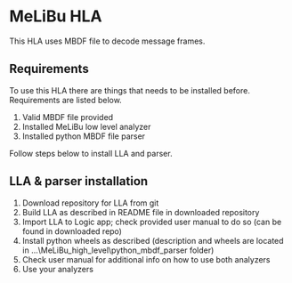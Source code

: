 # MeLiBu HLA
  
This HLA uses MBDF file to decode message frames.
  
## Requirements 

To use this HLA there are things that needs to be installed before. Requirements are listed below.

1. Valid MBDF file provided
2. Installed MeLiBu low level analyzer
3. Installed python MBDF file parser

Follow steps below to install LLA and parser.

## LLA & parser installation

1. Download repository for LLA from git
2. Build LLA as described in README file in downloaded repository 
3. Import LLA to Logic app; check provided user manual to do so (can be found in downloaded repo)
4. Install python wheels as described (description and wheels are located in ...\MeLiBu_high_level\python_mbdf_parser folder)
5. Check user manual for additional info on how to use both analyzers
6. Use your analyzers

  